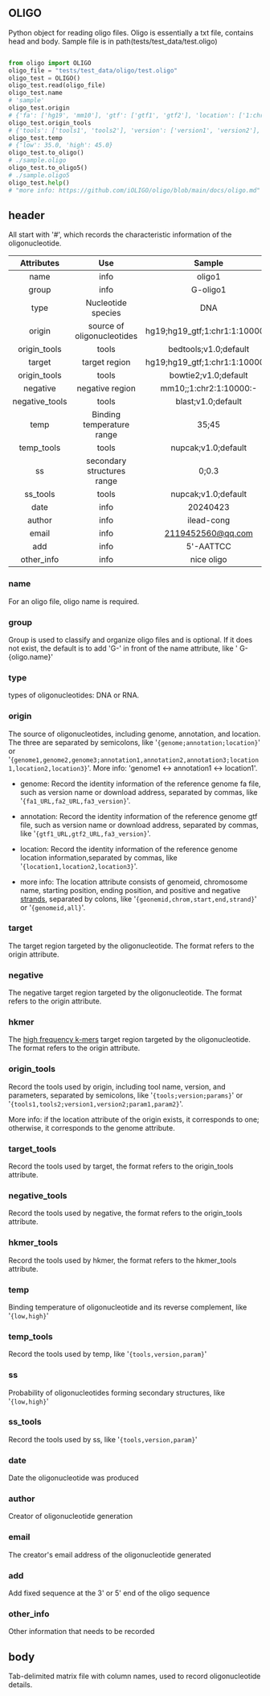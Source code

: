 ## OLIGO

Python object for reading oligo files. Oligo is essentially a txt file, contains head and body. Sample file is in path(tests/test_data/test.oligo)

```python

from oligo import OLIGO
oligo_file = "tests/test_data/oligo/test.oligo"
oligo_test = OLIGO()
oligo_test.read(oligo_file)
oligo_test.name 
# 'sample'
oligo_test.origin
# {'fa': ['hg19', 'mm10'], 'gtf': ['gtf1', 'gtf2'], 'location': ['1:chr1:0:5000:+', '1:chr2:2000:3000:-']}
oligo_test.origin_tools
# {'tools': ['tools1', 'tools2'], 'version': ['version1', 'version2'], 'params': ['params1', 'params2']}
oligo_test.temp
# {'low': 35.0, 'high': 45.0}
oligo_test.to_oligo()
# ./sample.oligo
oligo_test.to_oligo5()
# ./sample.oligo5
oligo_test.help()
# "more info: https://github.com/iOLIGO/oligo/blob/main/docs/oligo.md"
```


## header

All start with '#', which records the characteristic information of the oligonucleotide.

| Attributes | Use | Sample |
|:-----------:|:-----:|:------:|
|name|info|oligo1|
|group|info|G-oligo1|
|type|Nucleotide species|DNA|
|origin|source of oligonucleotides|hg19;hg19_gtf;1:chr1:1:10000:+|
|origin_tools|tools|bedtools;v1.0;default|
|target|target region|hg19;hg19_gtf;1:chr1:1:10000:+|
|origin_tools|tools|bowtie2;v1.0;default|
|negative|negative region|mm10;;1:chr2:1:10000:-|
|negative_tools|tools|blast;v1.0;default|
|temp|Binding temperature range|35;45|
|temp_tools|tools|nupcak;v1.0;default|
|ss|secondary structures range|0;0.3|
|ss_tools|tools|nupcak;v1.0;default|
|date|info|20240423|
|author|info|ilead-cong|
|email|info|2119452560@qq.com|
|add|info|5'-AATTCC|
|other_info|info|nice oligo|


### name

For an oligo file, oligo name is required.

### group

Group is used to classify and organize oligo files and is optional. If it does not exist, the default is to add 'G-' in front of the name attribute, like ' G-{oligo.name}'

### type

types of oligonucleotides: DNA or RNA.

### origin

The source of oligonucleotides, including genome, annotation, and location. The three are separated by semicolons, like '`{genome;annotation;location}`' or '`{genome1,genome2,genome3;annotation1,annotation2,annotation3;location1,location2,location3}`'. More info: 'genome1 <-> annotation1 <-> location1'.

- genome: Record the identity information of the reference genome fa file, such as version name or download address, separated by commas, like '`{fa1_URL,fa2_URL,fa3_version}`'.

- annotation: Record the identity information of the reference genome gtf file, such as version name or download address, separated by commas, like '`{gtf1_URL,gtf2_URL,fa3_version}`'.

- location: Record the identity information of the reference genome location information,separated by commas, like '`{location1,location2,location3}`'.

- more info: The location attribute consists of genomeid, chromosome name, starting position, ending position, and positive and negative [strands](https://www.biostars.org/p/3423/), separated by colons, like '`{geonemid,chrom,start,end,strand}`' or '`{genomeid,all}`'.

### target

The target region targeted by the oligonucleotide. The format refers to the origin attribute.

### negative

The negative target region targeted by the oligonucleotide. The format refers to the origin attribute.

### hkmer

The [high frequency k-mers](https://github.com/gmarcais/Jellyfish/blob/master/doc/Readme.md#Counting-high-frequency-k-mers) target region targeted by the oligonucleotide. The format refers to the origin attribute.

### origin_tools

Record the tools used by origin, including tool name, version, and parameters, separated by semicolons, like '`{tools;version;params}`' or '`{tools1,tools2;version1,version2;param1,param2}`'.

More info: if the location attribute of the origin exists, it corresponds to one; otherwise, it corresponds to the genome attribute.

### target_tools

Record the tools used by target, the format refers to the origin_tools attribute.

### negative_tools

Record the tools used by negative, the format refers to the origin_tools attribute.

### hkmer_tools

Record the tools used by hkmer, the format refers to the hkmer_tools attribute.

### temp

Binding temperature of oligonucleotide and its reverse complement, like '`{low,high}`'

### temp_tools

Record the tools used by temp, like '`{tools,version,param}`'

### ss

Probability of oligonucleotides forming secondary structures, like '`{low,high}`'

### ss_tools

Record the tools used by ss, like '`{tools,version,param}`'

### date

Date the oligonucleotide was produced

### author

Creator of oligonucleotide generation

### email

The creator's email address of the oligonucleotide generated

### add

Add fixed sequence at the 3' or 5' end of the oligo sequence

### other_info

Other information that needs to be recorded


## body

Tab-delimited matrix file with column names, used to record oligonucleotide details.